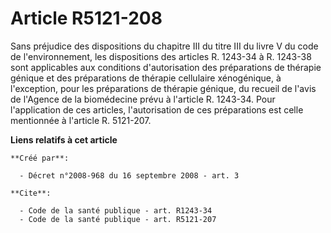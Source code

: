# Article R5121-208

Sans préjudice des dispositions du chapitre III du titre III du livre V du code de l'environnement, les dispositions des
articles R. 1243-34 à R. 1243-38 sont applicables aux conditions d'autorisation des préparations de thérapie génique et des
préparations de thérapie cellulaire xénogénique, à l'exception, pour les préparations de thérapie génique, du recueil de
l'avis de l'Agence de la biomédecine prévu à l'article R. 1243-34. Pour l'application de ces articles, l'autorisation de ces
préparations est celle mentionnée à l'article R. 5121-207.

**Liens relatifs à cet article**

	**Créé par**:

	  - Décret n°2008-968 du 16 septembre 2008 - art. 3

	**Cite**:

	  - Code de la santé publique - art. R1243-34
	  - Code de la santé publique - art. R5121-207
